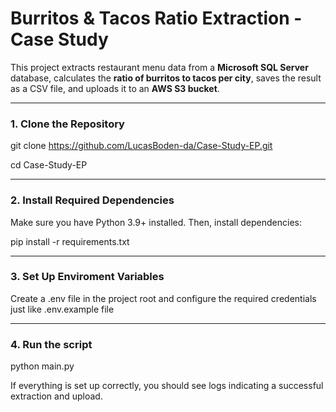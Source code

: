 # Burritos & Tacos Ratio Extraction - Case Study

This project extracts restaurant menu data from a **Microsoft SQL Server** database, calculates the **ratio of burritos to tacos per city**, saves the result as a CSV file, and uploads it to an **AWS S3 bucket**.

---

### 1. **Clone the Repository**
git clone https://github.com/LucasBoden-da/Case-Study-EP.git

cd Case-Study-EP

---

### 2. **Install Required Dependencies**
Make sure you have Python 3.9+ installed. Then, install dependencies:

pip install -r requirements.txt

---

### 3. **Set Up Enviroment Variables**
Create a .env file in the project root and configure the required credentials just like .env.example file

---

### 4. **Run the script**
python main.py

If everything is set up correctly, you should see logs indicating a successful extraction and upload.

